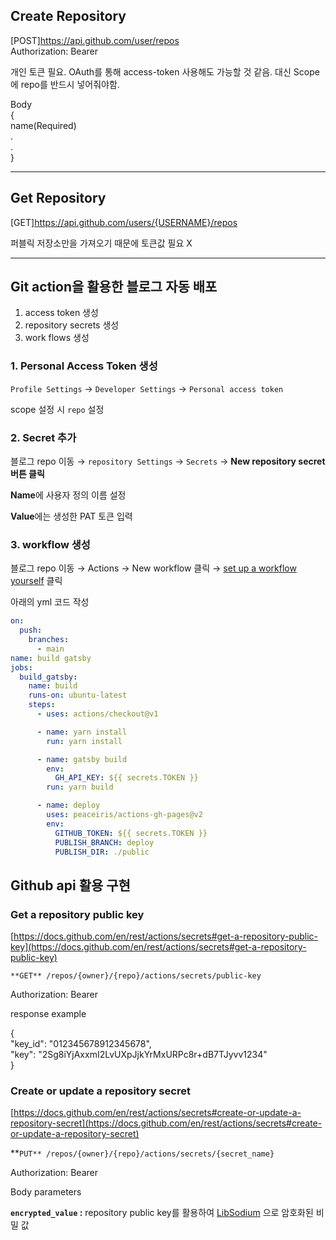 ## **Create Repository**

[POST]https://api.github.com/user/repos <br>
Authorization: Bearer <YOUR-TOKEN>

개인 토큰 필요.
OAuth를 통해 access-token 사용해도 가능할 것 같음.
대신 Scope에 repo를 반드시 넣어줘야함.

Body <br>
{<br>
name(Required) <br>
.<br>
.<br>
}

---

## **Get Repository**

[GET]https://api.github.com/users/{USERNAME}/repos

퍼블릭 저장소만을 가져오기 때문에 토큰값 필요 X

---

## **Git action을 활용한 블로그 자동 배포**

1. access token 생성 <br>
2. repository secrets 생성
3. work flows 생성

### **1. Personal Access Token 생성**

`Profile Settings` → `Developer Settings` → `Personal access token`

scope 설정 시 `repo` 설정

### **2. Secret 추가**

블로그 repo 이동 → `repository Settings` → `Secrets` → **New repository secret 버튼 클릭**

**Name**에 사용자 정의 이름 설정

**Value**에는 생성한 PAT 토큰 입력

### 3. **workflow 생성**

블로그 repo 이동 → Actions → New workflow 클릭 → [set up a workflow yourself](https://github.com/seokchain/seokchain.github.io/new/main?filename=.github%2Fworkflows%2Fmain.yml&workflow_template=blank) 클릭

아래의 yml 코드 작성

```YAML
on:
  push:
    branches:
      - main
name: build gatsby
jobs:
  build_gatsby:
    name: build
    runs-on: ubuntu-latest
    steps:
      - uses: actions/checkout@v1

      - name: yarn install
        run: yarn install

      - name: gatsby build
        env:
          GH_API_KEY: ${{ secrets.TOKEN }}
        run: yarn build

      - name: deploy
        uses: peaceiris/actions-gh-pages@v2
        env:
          GITHUB_TOKEN: ${{ secrets.TOKEN }}
          PUBLISH_BRANCH: deploy
          PUBLISH_DIR: ./public
```

## **Github api 활용 구현**

### **Get a repository public key**

[https://docs.github.com/en/rest/actions/secrets#get-a-repository-public-key](https://docs.github.com/en/rest/actions/secrets#get-a-repository-public-key)

`**GET** /repos/{owner}/{repo}/actions/secrets/public-key`

Authorization: Bearer <YOUR-TOKEN>

response example

{<br>
"key_id": "012345678912345678",<br>
"key": "2Sg8iYjAxxmI2LvUXpJjkYrMxURPc8r+dB7TJyvv1234"<br>
}
<br>

### **Create or update a repository secret**

[https://docs.github.com/en/rest/actions/secrets#create-or-update-a-repository-secret](https://docs.github.com/en/rest/actions/secrets#create-or-update-a-repository-secret)

**`PUT** /repos/{owner}/{repo}/actions/secrets/{secret_name}`

Authorization: Bearer <YOUR-TOKEN>

Body parameters

**`encrypted_value` :** repository public key를 활용하여 [LibSodium](https://libsodium.gitbook.io/doc/bindings_for_other_languages) 으로 암호화된 비밀 값
